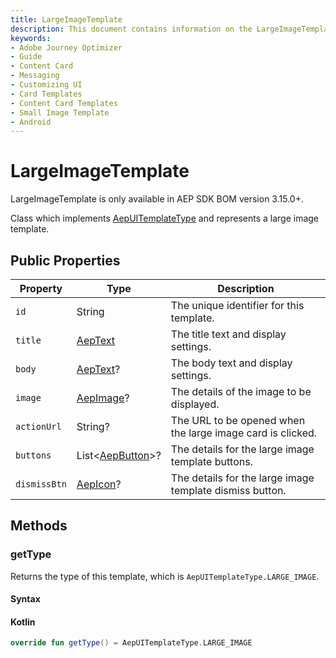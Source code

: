 ```yaml
---
title: LargeImageTemplate
description: This document contains information on the LargeImageTemplate class.
keywords:
- Adobe Journey Optimizer
- Guide
- Content Card
- Messaging
- Customizing UI
- Card Templates
- Content Card Templates
- Small Image Template
- Android
---
```


# LargeImageTemplate

<InlineAlert variant="info" slots="text"/>

LargeImageTemplate is only available in AEP SDK BOM version 3.15.0+.

Class which implements [AepUITemplateType](./aepuitemplatetype.md) and represents a large image template.

## Public Properties

| Property     | Type                               | Description                                                  |
| ------------ | ---------------------------------- | ------------------------------------------------------------ |
| `id`         | String                             | The unique identifier for this template.                     |
| `title`      | [AepText](./aeptext.md)            | The title text and display settings.                         |
| `body`       | [AepText](./aeptext.md)?           | The body text and display settings.                          |
| `image`      | [AepImage](./aepimage.md)?         | The details of the image to be displayed.                    |
| `actionUrl`  | String?                            | The URL to be opened when the large image card is clicked.   |
| `buttons`    | List<[AepButton](./aepbutton.md)>? | The details for the large image template buttons.            |
| `dismissBtn` | [AepIcon](./aepicon.md)?           | The details for the large image template dismiss button.     |

## Methods

### getType

Returns the type of this template, which is `AepUITemplateType.LARGE_IMAGE`.

#### Syntax

<CodeBlock slots="heading, code" repeat="1" languages="Kotlin" />

#### Kotlin

``` kotlin
override fun getType() = AepUITemplateType.LARGE_IMAGE
```
